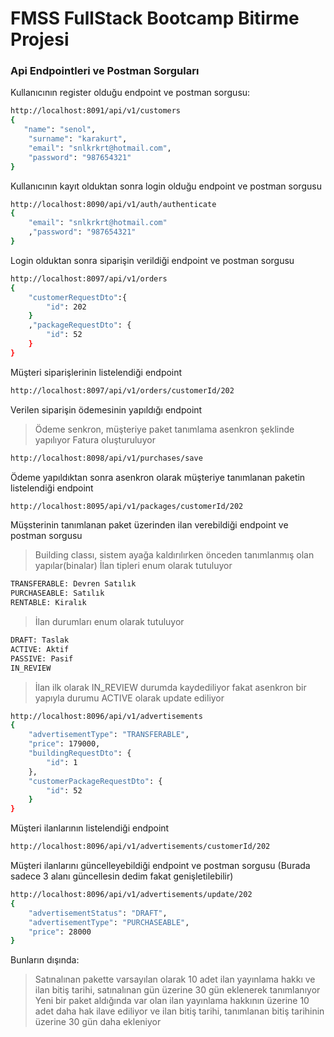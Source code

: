 # FMSS FullStack Bootcamp Bitirme Projesi
### Api Endpointleri ve Postman Sorguları

Kullanıcının register olduğu endpoint ve postman sorgusu:
```sh
http://localhost:8091/api/v1/customers
{
   "name": "senol",
    "surname": "karakurt",
    "email": "snlkrkrt@hotmail.com",
    "password": "987654321"
}
```

Kullanıcının kayıt olduktan sonra login olduğu endpoint ve postman sorgusu
```sh
http://localhost:8090/api/v1/auth/authenticate
{
    "email": "snlkrkrt@hotmail.com"
    ,"password": "987654321"
}
```

Login olduktan sonra siparişin verildiği endpoint ve postman sorgusu
```sh
http://localhost:8097/api/v1/orders
{
    "customerRequestDto":{
        "id": 202
    }
    ,"packageRequestDto": {
        "id": 52
    }
}
```

Müşteri siparişlerinin listelendiği endpoint
```sh
http://localhost:8097/api/v1/orders/customerId/202
```

Verilen siparişin ödemesinin yapıldığı endpoint
> Ödeme senkron, müşteriye paket tanımlama asenkron şeklinde yapılıyor
> Fatura oluşturuluyor
```sh
http://localhost:8098/api/v1/purchases/save
```

Ödeme yapıldıktan sonra asenkron olarak müşteriye tanımlanan paketin listelendiği endpoint
```sh
http://localhost:8095/api/v1/packages/customerId/202
```

Müşsterinin tanımlanan paket üzerinden ilan verebildiği endpoint ve postman sorgusu
> Building classı, sistem ayağa kaldırılırken önceden tanımlanmış olan yapılar(binalar)
> İlan tipleri enum olarak tutuluyor
```sh
TRANSFERABLE: Devren Satılık
PURCHASEABLE: Satılık
RENTABLE: Kiralık
```
> İlan durumları enum olarak tutuluyor
```sh
DRAFT: Taslak
ACTIVE: Aktif
PASSIVE: Pasif
IN_REVIEW
```
> İlan ilk olarak IN_REVIEW durumda kaydediliyor fakat asenkron bir yapıyla durumu ACTIVE olarak update ediliyor
```sh
http://localhost:8096/api/v1/advertisements
{
    "advertisementType": "TRANSFERABLE",
    "price": 179000,
    "buildingRequestDto": {
        "id": 1
    },
    "customerPackageRequestDto": {
        "id": 52
    }
}
```

Müşteri ilanlarının listelendiği endpoint
```sh
http://localhost:8096/api/v1/advertisements/customerId/202
```

Müşteri ilanlarını güncelleyebildiği endpoint ve postman sorgusu
(Burada sadece 3 alanı güncellesin dedim fakat genişletilebilir)
```sh
http://localhost:8096/api/v1/advertisements/update/202
{
    "advertisementStatus": "DRAFT",
    "advertisementType": "PURCHASEABLE",
    "price": 28000
}
```

Bunların dışında:
> Satınalınan pakette varsayılan olarak 10 adet ilan yayınlama hakkı ve ilan bitiş tarihi, satınalınan gün üzerine 30 gün eklenerek tanımlanıyor
> Yeni bir paket aldığında var olan ilan yayınlama hakkının üzerine 10 adet daha hak ilave ediliyor ve ilan bitiş tarihi, tanımlanan bitiş tarihinin üzerine 30 gün daha ekleniyor